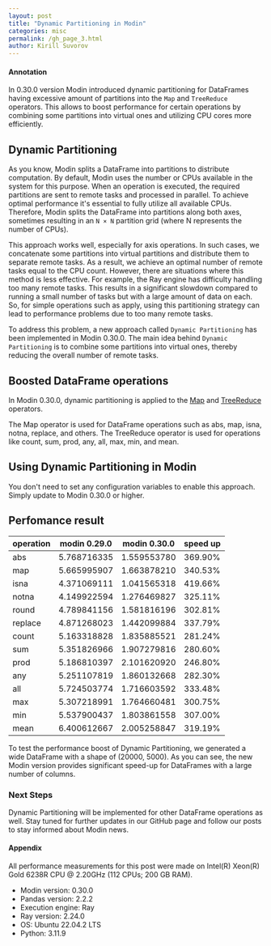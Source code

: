 ```yaml
---
layout: post
title: "Dynamic Partitioning in Modin"
categories: misc
permalink: /gh_page_3.html
author: Kirill Suvorov
---
```


#### Annotation

In 0.30.0 version Modin introduced dynamic partitioning for DataFrames
having excessive amount of partitions into the `Map` and `TreeReduce` operators.
This allows to boost performance for certain operations by combining some partitions
into virtual ones and utilizing CPU cores more efficiently.

## Dynamic Partitioning

As you know, Modin splits a DataFrame into partitions to distribute computation.
By default, Modin uses the number or CPUs available in the system for this purpose.
When an operation is executed, the required partitions are sent to remote tasks and processed in parallel.
To achieve optimal performance it's essential to fully utilize all available CPUs.
Therefore, Modin splits the DataFrame into partitions along both axes,
sometimes resulting in an `N × N` partition grid (where N represents the number of CPUs).

This approach works well, especially for axis operations. In such cases, we concatenate some partitions into virtual partitions and distribute them to separate remote tasks. As a result, we achieve an optimal number of remote tasks equal to the CPU count. However, there are situations where this method is less effective. For example, the Ray engine has difficulty handling too many remote tasks. This results in a significant slowdown compared to running a small number of tasks but with a large amount of data on each. So, for simple operations such as apply, using this partitioning strategy can lead to performance problems due to too many remote tasks. 

To address this problem, a new approach called `Dynamic Partitioning` has been implemented in Modin 0.30.0.
The main idea behind `Dynamic Partitioning` is to combine some partitions into virtual ones, thereby reducing the overall number of remote tasks.

## Boosted DataFrame operations

In Modin 0.30.0, dynamic partitioning is applied to the [Map](https://modin.readthedocs.io/en/latest/flow/modin/core/dataframe/algebra.html#map-operator) and [TreeReduce](https://modin.readthedocs.io/en/latest/flow/modin/core/dataframe/algebra.html#map-operator) operators.

The Map operator is used for DataFrame operations such as abs, map, isna, notna, replace, and others.
The TreeReduce operator is used for operations like count, sum, prod, any, all, max, min, and mean.

## Using Dynamic Partitioning in Modin

You don't need to set any configuration variables to enable this approach.
Simply update to Modin 0.30.0 or higher.

## Perfomance result

| operation | modin 0.29.0 | modin 0.30.0 | speed up |
| --------- | ------------ | ------------ | -------- |     
| abs       | 5.768716335  | 1.559553780  | 369.90%  |
| map       | 5.665995907  | 1.663878210  | 340.53%  |
| isna      | 4.371069111  | 1.041565318  | 419.66%  |
| notna     | 4.149922594  | 1.276469827  | 325.11%  |
| round     | 4.789841156  | 1.581816196  | 302.81%  |
| replace   | 4.871268023  | 1.442099884  | 337.79%  |
| count     | 5.163318828  | 1.835885521  | 281.24%  |
| sum       | 5.351826966  | 1.907279816  | 280.60%  |
| prod      | 5.186810397  | 2.101620920  | 246.80%  |
| any       | 5.251107819  | 1.860132668  | 282.30%  |
| all       | 5.724503774  | 1.716603592  | 333.48%  |
| max       | 5.307218991  | 1.764660481  | 300.75%  |
| min       | 5.537900437  | 1.803861558  | 307.00%  |
| mean      | 6.400612667  | 2.005258847  | 319.19%  |

To test the performance boost of Dynamic Partitioning, we generated a wide DataFrame with a shape of (20000, 5000). As you can see, the new Modin version provides significant speed-up for DataFrames with a large number of columns.

### Next Steps

Dynamic Partitioning will be implemented for other DataFrame operations as well. Stay tuned for further updates in our GitHub page and follow our posts to stay informed about Modin news.

#### Appendix

All performance measurements for this post were made on Intel(R) Xeon(R) Gold 6238R CPU @ 2.20GHz (112 CPUs; 200 GB RAM).

- Modin version: 0.30.0
- Pandas version: 2.2.2
- Execution engine: Ray
- Ray version: 2.24.0
- OS: Ubuntu 22.04.2 LTS
- Python: 3.11.9
